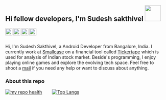 <h2>Hi fellow developers, I'm Sudesh sakthivel <img align="end" src="https://media.giphy.com/media/llarwdtFqG63IlqUR1/giphy.gif" width="50"></h2>
<a href="https://twitter.com/sudeshim3">
<img align="left" alt="Sudesh sakthivel| Twitter" width="22px" src="https://user-images.githubusercontent.com/34063388/88216616-f3685980-cc7a-11ea-9248-368416c807cf.png" />
</a>

<a href="https://www.linkedin.com/in/sudesh-sakthivel-0a3965122">
<img align="left" alt="Linkedin" width="22px" src="https://user-images.githubusercontent.com/34063388/88216593-ee0b0f00-cc7a-11ea-89a2-56f5a403171f.png" />
</a>

<a href="https://stackoverflow.com/users/7735032/sudesh">
<img align="left" alt="StackOverflow" width="22px" src="https://user-images.githubusercontent.com/34063388/88216599-efd4d280-cc7a-11ea-8c46-b5bce686f3d0.png" />
</a>

<a href="https://t.me/sudeshim3">
<img align="left" alt="Telegram" width="22px" src="https://user-images.githubusercontent.com/34063388/88216605-f19e9600-cc7a-11ea-9c10-0597ed30e683.png" />
</a>
<br/>
<br/>
  
Hi, I'm Sudesh Sakthivel, a Android Developer from Bangalore, India. I currently work at [Smallcase](https://www.smallcase.com/) on a financial tool called [Tickertape](https://www.tickertape.in/) which is used for analysis of Indian stock market. Beside's programming, I enjoy playing online games and explore the evolving tech space. Feel free to shoot a [mail](mailto:sudeshim3@gmail.com) if you need any help or want to discuss about anything.
<h3> About this repo </h3>

[![my repo health](https://github-readme-stats.vercel.app/api?username=sudeshim3&hide=["stars"]&show_icons=true)](https://github.com/anuraghazra/github-readme-stats)&nbsp;&nbsp;&nbsp;&nbsp;&nbsp;&nbsp;&nbsp; [![Top Langs](https://github-readme-stats.vercel.app/api/top-langs/?username=sudeshim3)](https://github.com/anuraghazra/github-readme-stats)
  </h2>
